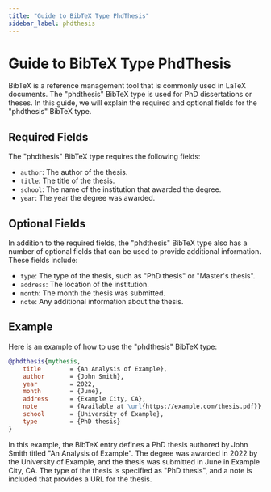 ```yaml
---
title: "Guide to BibTeX Type PhdThesis"
sidebar_label: phdthesis
---
```


# Guide to BibTeX Type PhdThesis

BibTeX is a reference management tool that is commonly used in LaTeX documents. The "phdthesis" BibTeX type is used for PhD dissertations or theses. In this guide, we will explain the required and optional fields for the "phdthesis" BibTeX type.

## Required Fields

The "phdthesis" BibTeX type requires the following fields:

-   `author`: The author of the thesis.
-   `title`: The title of the thesis.
-   `school`: The name of the institution that awarded the degree.
-   `year`: The year the degree was awarded.

## Optional Fields

In addition to the required fields, the "phdthesis" BibTeX type also has a number of optional fields that can be used to provide additional information. These fields include:

-   `type`: The type of the thesis, such as "PhD thesis" or "Master's thesis".
-   `address`: The location of the institution.
-   `month`: The month the thesis was submitted.
-   `note`: Any additional information about the thesis.

## Example

Here is an example of how to use the "phdthesis" BibTeX type:

```bibtex
@phdthesis{mythesis,
	title        = {An Analysis of Example},
	author       = {John Smith},
	year         = 2022,
	month        = {June},
	address      = {Example City, CA},
	note         = {Available at \url{https://example.com/thesis.pdf}},
	school       = {University of Example},
	type         = {PhD thesis}
}
```



In this example, the BibTeX entry defines a PhD thesis authored by John Smith titled "An Analysis of Example". The degree was awarded in 2022 by the University of Example, and the thesis was submitted in June in Example City, CA. The type of the thesis is specified as "PhD thesis", and a note is included that provides a URL for the thesis.